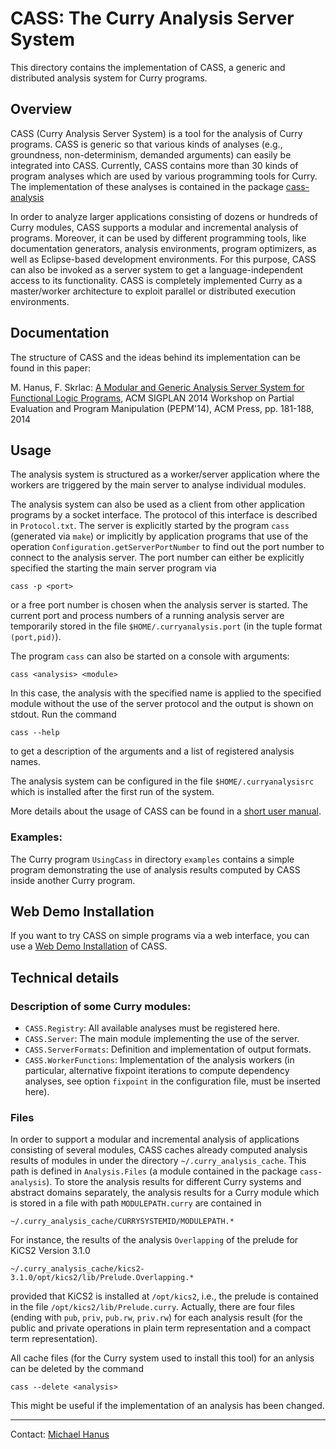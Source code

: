 # CASS: The Curry Analysis Server System

This directory contains the implementation of CASS,
a generic and distributed analysis system for Curry programs.

## Overview

CASS (Curry Analysis Server System) is a tool for the analysis of Curry 
programs. CASS is generic so that various kinds of analyses
(e.g., groundness, non-determinism, demanded arguments) can easily
be integrated into CASS.
Currently, CASS contains more than 30 kinds of program analyses
which are used by various programming tools for Curry.
The implementation of these analyses is contained in the package
[cass-analysis](https://cpm.curry-lang.org/pkgs/cass-analysis.html)

In order to analyze larger applications consisting of dozens or hundreds
of Curry modules, CASS supports a modular and incremental analysis of programs.
Moreover, it can be used by different programming tools,
like documentation generators, analysis environments, program optimizers,
as well as Eclipse-based development environments.
For this purpose, CASS can also be invoked as a server system
to get a language-independent access to its functionality.
CASS is completely implemented Curry as a master/worker architecture
to exploit parallel or distributed execution environments.

## Documentation

The structure of CASS and the ideas behind its implementation
can be found in this paper:

M. Hanus, F. Skrlac:
[A Modular and Generic Analysis Server System for Functional Logic Programs](https://dx.doi.org/10.1145/2543728.2543744),
ACM SIGPLAN 2014 Workshop on Partial Evaluation and Program Manipulation (PEPM'14), ACM Press, pp. 181-188, 2014


## Usage

The analysis system is structured as a worker/server application
where the workers are triggered by the main server to analyse
individual modules.

The analysis system can also be used as a client from other
application programs by a socket interface.
The protocol of this interface is described in `Protocol.txt`.
The server is explicitly started by the program `cass`
(generated via `make`) or implicitly by application programs
that use of the operation `Configuration.getServerPortNumber`
to find out the port number to connect to the analysis server.
The port number can either be explicitly specified the starting
the main server program via

    cass -p <port>

or a free port number is chosen when the analysis server is started.
The current port and process numbers of a running analysis server
are temporarily stored in the file `$HOME/.curryanalysis.port`
(in the tuple format `(port,pid)`).

The program `cass` can also be started on a console with arguments:

    cass <analysis> <module>

In this case, the analysis with the specified name is applied
to the specified module without the use of the server protocol
and the output is shown on stdout. Run the command

    cass --help

to get a description of the arguments and a list of registered analysis
names.

The analysis system can be configured in the file `$HOME/.curryanalysisrc`
which is installed after the first run of the system.

More details about the usage of CASS can be found in a
[short user manual](https://cpm.curry-lang.org/DOC/cass-4.0.0/main.pdf).


### Examples:

The Curry program `UsingCass` in directory `examples` contains
a simple program demonstrating the use of analysis results
computed by CASS inside another Curry program.

## Web Demo Installation

If you want to try CASS on simple programs via a web interface,
you can use a
[Web Demo Installation](https://cpm.curry-lang.org/webapps/cass/)
of CASS.


## Technical details

### Description of some Curry modules:

* `CASS.Registry`: All available analyses must be registered here.
* `CASS.Server`: The main module implementing the use of the server.
* `CASS.ServerFormats`: Definition and implementation of output formats.
* `CASS.WorkerFunctions`: Implementation of the analysis workers
  (in particular, alternative fixpoint iterations to compute
   dependency analyses, see option `fixpoint` in the configuration file,
   must be inserted here).

### Files

In order to support a modular and incremental analysis of applications
consisting of several modules, CASS caches already computed analysis results
of modules in under the directory `~/.curry_analysis_cache`.
This path is defined in `Analysis.Files`
(a module contained in the package `cass-analysis`).
To store the analysis results for different Curry systems and
abstract domains separately, the analysis results for a Curry module
which is stored in a file with path `MODULEPATH.curry` are contained in

    ~/.curry_analysis_cache/CURRYSYSTEMID/MODULEPATH.*

For instance, the results of the analysis `Overlapping` of the prelude
for KiCS2 Version 3.1.0

    ~/.curry_analysis_cache/kics2-3.1.0/opt/kics2/lib/Prelude.Overlapping.*

provided that KiCS2 is installed at `/opt/kics2`, i.e., the prelude
is contained in the file `/opt/kics2/lib/Prelude.curry`.
Actually, there are four files (ending with `pub`, `priv`, `pub.rw`, `priv.rw`)
for each analysis result (for the public and private operations in
plain term representation and a compact term representation).

All cache files (for the Curry system used to install this tool)
for an anlysis can be deleted by the command

    cass --delete <analysis>

This might be useful if the implementation of an analysis has been changed.

-----------------------------------------------------------------------

Contact: [Michael Hanus](https://www.informatik.uni-kiel.de/~mh)
